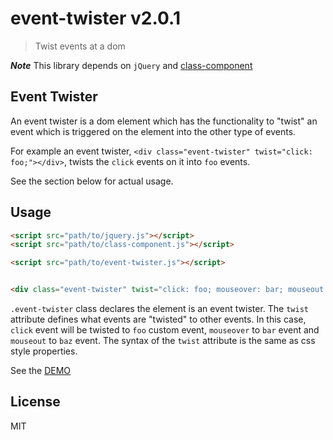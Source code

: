 # event-twister v2.0.1

> Twist events at a dom

***Note*** This library depends on `jQuery` and [class-component](https://github.com/kt3k/class-component)

## Event Twister

An event twister is a dom element which has the functionality to "twist" an event which is triggered on the element into the other type of events.

For example an event twister, `<div class="event-twister" twist="click: foo;"></div>`, twists the `click` events on it into `foo` events.

See the section below for actual usage.

## Usage

```html
<script src="path/to/jquery.js"></script>
<script src="path/to/class-component.js"></script>

<script src="path/to/event-twister.js"></script>


<div class="event-twister" twist="click: foo; mouseover: bar; mouseout: baz;">...</div>
```

`.event-twister` class declares the element is an event twister. The `twist` attribute defines what events are "twisted" to other events. In this case, `click` event will be twisted to `foo` custom event, `mouseover` to `bar` event and `mouseout` to `baz` event. The syntax of the `twist` attribute is the same as css style properties.

See the [DEMO](https://kt3k.github.io/event-twister/test.html)

## License

MIT
